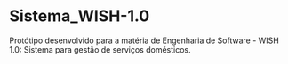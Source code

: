 # Sistema_WISH-1.0
Protótipo desenvolvido para a matéria de Engenharia de Software - WISH 1.0: Sistema para gestão de serviços domésticos.
